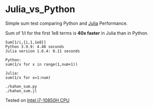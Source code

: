 # Julia_vs_Python

Simple sum test comparing Python and [Julia](https://julialang.org/) Performance.

Sum of 1/i for the first 1e8 terms is **40x faster** in Julia than in Python. 

```
Sum[1/i,{i,1,1e8}]
Python 3.9.9: 4.48 seconds
Julia version 1.6.4: 0.11 seconds

Python:
sum(1/x for x in range(1,num+1))

Julia:
sum(1/x for x=1:num)

./kahan_sum.py
./kahan_sum.jl
```

Tested on [Intel i7-10850H CPU](https://ark.intel.com/content/www/us/en/ark/products/201897/intel-core-i710850h-processor-12m-cache-up-to-5-10-ghz.html)
